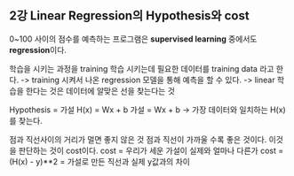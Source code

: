 ## 2강 Linear Regression의 Hypothesis와 cost

0~100 사이의 점수를 예측하는 프로그램은 <b>supervised learning</b> 중에서도 <b>regression</b>이다.

학습을 시키는 과정을 training
학습 시키는데 필요한 데이터를 training data 라고 한다.
-> training 시켜서 나온 regression 모델을 통해 예측을 할 수 있다.
-> linear 학습을 한다는 것은 데이터에 알맞은 선을 찾는다는 것

Hypothesis = 가설
H(x) = Wx + b
가설 = Wx + b -> 가장 데이터와 일치하는 H(x)를 찾는다.

점과 직선사이의 거리가 멀면 좋지 않은 것 점과 직선이 가까울 수록 좋은 것이다.
이것을 판단하는 것이 cost이다.
cost = 우리가 세운 가설이 실제와 얼마나 다른가
cost = (H(x) - y)**2 = 가설로 만든 직선과 실제 y값과의 차이 
